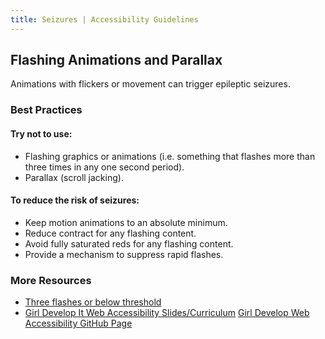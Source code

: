 ```yaml
---
title: Seizures | Accessibility Guidelines
---
```

## Flashing Animations and Parallax

Animations with flickers or movement can trigger epileptic seizures.

### Best Practices
#### Try not to use:
* Flashing graphics or animations (i.e. something that flashes more than three times in any one second period).
* Parallax (scroll jacking).

#### To reduce the risk of seizures:
* Keep motion animations to an absolute minimum.
* Reduce contract for any flashing content.
* Avoid fully saturated reds for any flashing content.
* Provide a mechanism to suppress rapid flashes.

### More Resources
* <a href='https://www.w3.org/TR/UNDERSTANDING-WCAG20/seizure-does-not-violate.html'>Three flashes or below threshold</a>
* <a href='http://girldevelopit.github.io/gdi-featured-accessibility/class1.html#/27'>Girl Develop It Web Accessibility Slides/Curriculum</a>
<a href='https://github.com/girldevelopit/gdi-featured-accessibility/blob/master/class1.html'> Girl Develop Web Accessibility GitHub Page</a>
